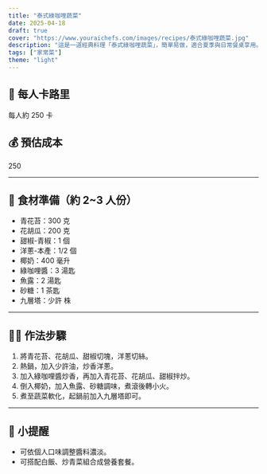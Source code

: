 ```yaml
---
title: "泰式綠咖哩蔬菜"
date: 2025-04-18
draft: true
cover: "https://www.youraichefs.com/images/recipes/泰式綠咖哩蔬菜.jpg"
description: "這是一道經典料理「泰式綠咖哩蔬菜」，簡單易做，適合夏季與日常餐桌享用。"
tags: ["家常菜"]
theme: "light"
---
```


## 🥄 每人卡路里  
每人約 250 卡

## 💰 預估成本  
250

---

## 🧾 食材準備（約 2~3 人份）

- 青花苔：300 克
- 花胡瓜：200 克
- 甜椒-青椒：1 個
- 洋蔥-本產：1/2 個
- 椰奶：400 毫升
- 綠咖哩醬：3 湯匙
- 魚露：2 湯匙
- 砂糖：1 茶匙
- 九層塔：少許 株

---

## 👩‍🍳 作法步驟

1. 將青花苔、花胡瓜、甜椒切塊，洋蔥切絲。
2. 熱鍋，加入少許油，炒香洋蔥。
3. 加入綠咖哩醬炒香，再加入青花苔、花胡瓜、甜椒拌炒。
4. 倒入椰奶，加入魚露、砂糖調味，煮滾後轉小火。
5. 煮至蔬菜軟化，起鍋前加入九層塔即可。

---

## 📝 小提醒

- 可依個人口味調整醬料濃淡。
- 可搭配白飯、炒青菜組合成營養套餐。
